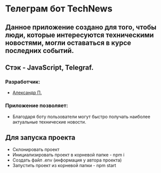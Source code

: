 
# Телеграм бот TechNews
## Данное приложение создано для того, чтобы люди, которые интересуются техническими новостями, могли оставаться в курсе последних событий.
## Стэк - JavaScript, Telegraf.
### Разработчик:
- [Александр П.](https://github.com/PapakhinAV)


### Приложение позволяет:
- Благодаря боту пользователи могут быстро получать наиболее актуальные технические новости.


## Для запуска проекта
- Склонировать проект
- Инициализировать проект в корневой папке - npm i
- Создать файл .env (информация у автора проекта)
- Запустить проект из корневой папки - npm start

